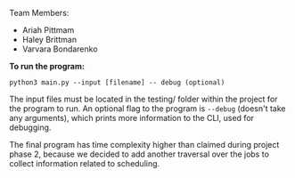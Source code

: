 Team Members: 
- Ariah Pittmam
- Haley Brittman 
- Varvara Bondarenko


**To run the program:**
```
python3 main.py --input [filename] -- debug (optional)
```

The input files must be located in the testing/ folder within the project for the program to run. 
An optional flag to the program is `--debug` (doesn't take any arguments), which prints more information to the CLI, used for debugging. 


The final program has time complexity higher than claimed during project phase 2, because we decided to add another traversal over the jobs to collect information related to scheduling.
